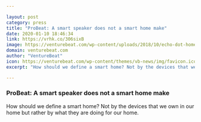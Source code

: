 ```yaml
---

layout: post
category: press
title: "ProBeat: A smart speaker does not a smart home make"
date: 2020-01-10 18:46:34
link: https://vrhk.co/306sixB
image: https://venturebeat.com/wp-content/uploads/2018/10/echo-dot-home-mini-e1578632867450.jpg?w=1200&strip=all
domain: venturebeat.com
author: "VentureBeat"
icon: https://venturebeat.com/wp-content/themes/vb-news/img/favicon.ico
excerpt: "How should we define a smart home? Not by the devices that we own in our home but rather by what they are doing for our home."

---
```


### ProBeat: A smart speaker does not a smart home make

How should we define a smart home? Not by the devices that we own in our home but rather by what they are doing for our home.
